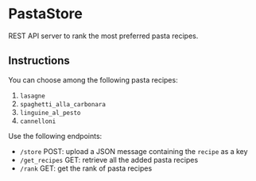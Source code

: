 # PastaStore
REST API server to rank the most preferred pasta recipes.

## Instructions
You can choose among the following pasta recipes:
1. `lasagne`
2. `spaghetti_alla_carbonara`
3. `linguine_al_pesto`
4. `cannelloni`

Use the following endpoints:
- `/store` POST: upload a JSON message containing the `recipe` as a key
- `/get_recipes` GET: retrieve all the added pasta recipes
- `/rank` GET: get the rank of pasta recipes
